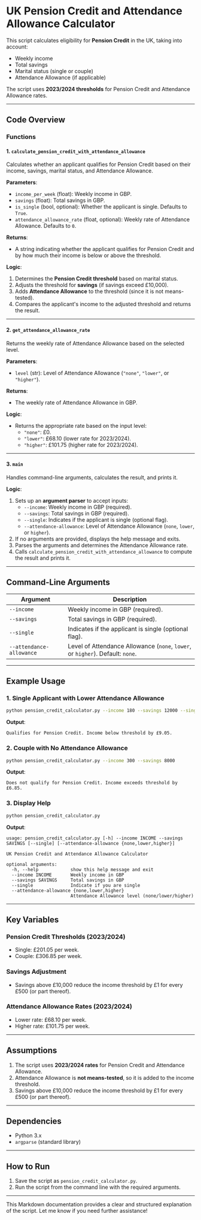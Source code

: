 
# **UK Pension Credit and Attendance Allowance Calculator**

This script calculates eligibility for **Pension Credit** in the UK, taking into account:
- Weekly income
- Total savings
- Marital status (single or couple)
- Attendance Allowance (if applicable)

The script uses **2023/2024 thresholds** for Pension Credit and Attendance Allowance rates.

---

## **Code Overview**

### **Functions**

#### **1. `calculate_pension_credit_with_attendance_allowance`**
Calculates whether an applicant qualifies for Pension Credit based on their income, savings, marital status, and Attendance Allowance.

**Parameters**:
- `income_per_week` (float): Weekly income in GBP.
- `savings` (float): Total savings in GBP.
- `is_single` (bool, optional): Whether the applicant is single. Defaults to `True`.
- `attendance_allowance_rate` (float, optional): Weekly rate of Attendance Allowance. Defaults to `0`.

**Returns**:
- A string indicating whether the applicant qualifies for Pension Credit and by how much their income is below or above the threshold.

**Logic**:
1. Determines the **Pension Credit threshold** based on marital status.
2. Adjusts the threshold for **savings** (if savings exceed £10,000).
3. Adds **Attendance Allowance** to the threshold (since it is not means-tested).
4. Compares the applicant's income to the adjusted threshold and returns the result.

---

#### **2. `get_attendance_allowance_rate`**
Returns the weekly rate of Attendance Allowance based on the selected level.

**Parameters**:
- `level` (str): Level of Attendance Allowance (`"none"`, `"lower"`, or `"higher"`).

**Returns**:
- The weekly rate of Attendance Allowance in GBP.

**Logic**:
- Returns the appropriate rate based on the input level:
  - `"none"`: £0.
  - `"lower"`: £68.10 (lower rate for 2023/2024).
  - `"higher"`: £101.75 (higher rate for 2023/2024).

---

#### **3. `main`**
Handles command-line arguments, calculates the result, and prints it.

**Logic**:
1. Sets up an **argument parser** to accept inputs:
   - `--income`: Weekly income in GBP (required).
   - `--savings`: Total savings in GBP (required).
   - `--single`: Indicates if the applicant is single (optional flag).
   - `--attendance-allowance`: Level of Attendance Allowance (`none`, `lower`, or `higher`).
2. If no arguments are provided, displays the help message and exits.
3. Parses the arguments and determines the Attendance Allowance rate.
4. Calls `calculate_pension_credit_with_attendance_allowance` to compute the result and prints it.

---

## **Command-Line Arguments**

| Argument                  | Description                                                                 |
|---------------------------|-----------------------------------------------------------------------------|
| `--income`                | Weekly income in GBP (required).                                           |
| `--savings`               | Total savings in GBP (required).                                           |
| `--single`                | Indicates if the applicant is single (optional flag).                      |
| `--attendance-allowance`  | Level of Attendance Allowance (`none`, `lower`, or `higher`). Default: `none`. |

---

## **Example Usage**

### **1. Single Applicant with Lower Attendance Allowance**
```bash
python pension_credit_calculator.py --income 180 --savings 12000 --single --attendance-allowance lower
```

**Output**:
```
Qualifies for Pension Credit. Income below threshold by £9.05.
```

### **2. Couple with No Attendance Allowance**
```bash
python pension_credit_calculator.py --income 300 --savings 8000
```

**Output**:
```
Does not qualify for Pension Credit. Income exceeds threshold by £6.85.
```

### **3. Display Help**
```bash
python pension_credit_calculator.py
```

**Output**:
```
usage: pension_credit_calculator.py [-h] --income INCOME --savings SAVINGS [--single] [--attendance-allowance {none,lower,higher}]

UK Pension Credit and Attendance Allowance Calculator

optional arguments:
  -h, --help            show this help message and exit
  --income INCOME       Weekly income in GBP
  --savings SAVINGS     Total savings in GBP
  --single              Indicate if you are single
  --attendance-allowance {none,lower,higher}
                        Attendance Allowance level (none/lower/higher)
```

---

## **Key Variables**

### **Pension Credit Thresholds (2023/2024)**
- Single: £201.05 per week.
- Couple: £306.85 per week.

### **Savings Adjustment**
- Savings above £10,000 reduce the income threshold by £1 for every £500 (or part thereof).

### **Attendance Allowance Rates (2023/2024)**
- Lower rate: £68.10 per week.
- Higher rate: £101.75 per week.

---

## **Assumptions**
1. The script uses **2023/2024 rates** for Pension Credit and Attendance Allowance.
2. Attendance Allowance is **not means-tested**, so it is added to the income threshold.
3. Savings above £10,000 reduce the income threshold by £1 for every £500 (or part thereof).

---

## **Dependencies**
- Python 3.x
- `argparse` (standard library)

---

## **How to Run**
1. Save the script as `pension_credit_calculator.py`.
2. Run the script from the command line with the required arguments.

---

This Markdown documentation provides a clear and structured explanation of the script. Let me know if you need further assistance!
